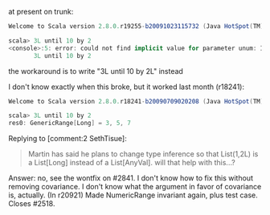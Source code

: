 at present on trunk:
```scala
Welcome to Scala version 2.8.0.r19255-b20091023115732 (Java HotSpot(TM) 64-Bit Server VM, Java 1.6.0_15).

scala> 3L until 10 by 2
<console>:5: error: could not find implicit value for parameter unum: Integral[AnyVal]
       3L until 10 by 2
```

the workaround is to write "3L until 10 by 2L" instead

I don't know exactly when this broke, but it worked last month (r18241):
```scala
Welcome to Scala version 2.8.0.r18241-b20090709020208 (Java HotSpot(TM) 64-Bit Server VM, Java 1.6.0_15).

scala> 3L until 10 by 2
res0: GenericRange[Long] = 3, 5, 7
```
Replying to [comment:2 SethTisue]:
> Martin has said he plans to change type inference so that List(1,2L) is a List[Long] instead of a List[AnyVal]. will that help with this...?

Answer: no, see the wontfix on #2841.  I don't know how to fix this without removing covariance.  I don't know what the argument in favor of covariance is, actually.
(In r20921) Made NumericRange invariant again, plus test case.  Closes #2518.
